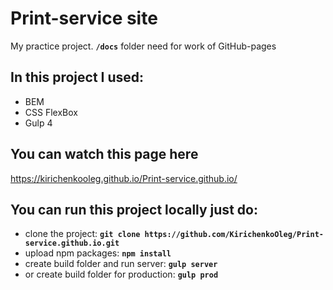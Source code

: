 # Print-service site

My practice project.
**`/docs`** folder need for work of GitHub-pages

## In this project I used:

* BEM
* CSS FlexBox
* Gulp 4

## You can watch this page here
<https://kirichenkooleg.github.io/Print-service.github.io/>

## You can run this project locally just do:

* clone the project: **`git clone https://github.com/KirichenkoOleg/Print-service.github.io.git`**
* upload npm packages: **`npm install`**
* create build folder and run server: **`gulp server`**
* or create build folder for production: **`gulp prod`**